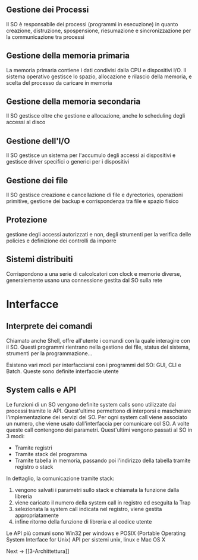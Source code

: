 ## Gestione dei Processi

Il SO è responsabile dei processi (programmi in esecuzione) in quanto creazione, distruzione, spospensione, riesumazione e sincronizzazione per la communicazione tra processi


## Gestione della memoria primaria

La memoria primaria contiene i dati condivisi dalla CPU e dispositivi I/O. Il sistema operativo gestisce lo spazio, allocazione e rilascio della memoria, e scelta del processo da caricare in memoria
  

## Gestione della memoria secondaria

Il SO gestisce oltre che gestione e allocazione, anche lo scheduling degli accessi al disco
  

## Gestione dell'I/O

Il SO gestisce un sistema per l'accumulo degli accessi ai dispositivi e gestisce driver specifici o generici per i dispositivi

  
## Gestione dei file

Il SO gestisce creazione e cancellazione di file e dyrectories, operazioni primitive, gestione dei backup e corrispondenza tra file e spazio fisico


## Protezione

gestione degli accessi autorizzati e non, degli strumenti per la verifica delle policies e definizione dei controlli da imporre
  

## Sistemi distribuiti

Corrispondono a una serie di calcolcatori con clock e memorie diverse, generalemente usano una connessione gestita dal SO sulla rete

  
# Interfacce

## Interprete dei comandi

Chiamato anche Shell, offre all'utente i comandi con la quale interagire con il SO. Questi programmi rientrano nella gestione dei file, status del sistema, strumenti per la programmazione...

Esisteno vari modi per interfacciarsi con i programmi del SO: GUI, CLI e Batch. Queste sono definite interfaccie utente

  
## System calls e API

Le funzioni di un SO vengono definite system calls sono utilizzate dai processi tramite le API. Quest'ultime permettono di interporsi e mascherare l'implementazione dei servizi del SO.
Per ogni system call viene associato un numero, che viene usato dall'interfaccia per comunicare col SO. A volte queste call contengono dei parametri.
Quest'ultimi vengono passati al SO in 3 modi:

 -  Tramite registri
 -  Tramite stack del programma
 -  Tramite tabella in memoria, passando poi l'indirizzo della tabella tramite registro o stack

In dettaglio, la comunicazione tramite stack:

 1.  vengono salvati i parametri sullo stack e chiamata la funzione dalla libreria
 2.  viene caricato il numero della system call in registro ed eseguita la Trap
 3.  selezionata la system call indicata nel registro, viene gestita appropriatamente
 4.  infine ritorno della funzione di libreria e al codice utente

Le API più comuni sono Win32 per windows e POSIX (Portable Operating System Interface for Unix) API per sistemi unix, linux e Mac OS X


Next -> [[3-Archittettura]]